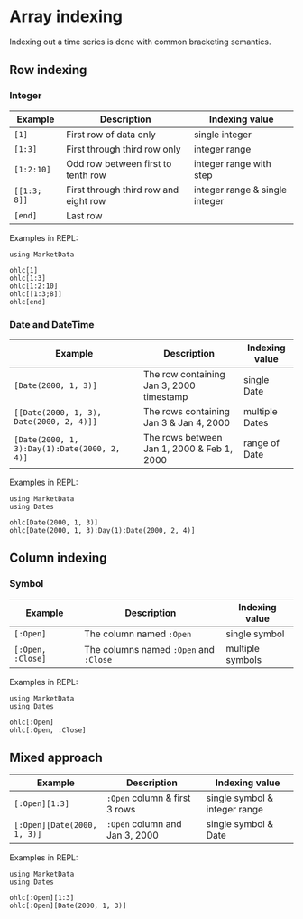 # Array indexing

Indexing out a time series is done with common bracketing semantics.

## Row indexing

### Integer

| Example      | Description                           | Indexing value                 |
|--------------|---------------------------------------|--------------------------------|
| `[1]`        | First row of data only                | single integer                 |
| `[1:3]`      | First through third row only          | integer range                  |
| `[1:2:10]`   | Odd row between first to tenth row    | integer range with step        |
| `[[1:3; 8]]` | First through third row and eight row | integer range & single integer |
| `[end]`      | Last row                              |                                |

Examples in REPL:

```@setup int-indexing
using MarketData
```

```@repl int-indexing
ohlc[1]
ohlc[1:3]
ohlc[1:2:10]
ohlc[[1:3;8]]
ohlc[end]
```

### Date and DateTime

| Example                                      | Description                                | Indexing value |
|----------------------------------------------|--------------------------------------------|----------------|
| `[Date(2000, 1, 3)]`                         | The row containing Jan 3, 2000 timestamp   | single Date    |
| `[[Date(2000, 1, 3), Date(2000, 2, 4)]]`     | The rows containing Jan 3 & Jan 4, 2000    | multiple Dates |
| `[Date(2000, 1, 3):Day(1):Date(2000, 2, 4)]` | The rows between Jan 1, 2000 & Feb 1, 2000 | range of Date  |

Examples in REPL:

```@setup date-indexing
using MarketData
using Dates
```

```@repl date-indexing
ohlc[Date(2000, 1, 3)]
ohlc[Date(2000, 1, 3):Day(1):Date(2000, 2, 4)]
```

## Column indexing

### Symbol

| Example           | Description                            | Indexing value   |
|-------------------|----------------------------------------|------------------|
| `[:Open]`         | The column named `:Open`               | single symbol    |
| `[:Open, :Close]` | The columns named `:Open` and `:Close` | multiple symbols |

Examples in REPL:

```@setup symbol-indexing
using MarketData
using Dates
```

```@repl symbol-indexing
ohlc[:Open]
ohlc[:Open, :Close]
```

## Mixed approach

| Example                     | Description                    | Indexing value                |
|-----------------------------|--------------------------------|-------------------------------|
| `[:Open][1:3]`              | `:Open` column & first 3 rows  | single symbol & integer range |
| `[:Open][Date(2000, 1, 3)]` | `:Open` column and Jan 3, 2000 | single symbol & Date          |

Examples in REPL:

```@setup mixed-indexing
using MarketData
using Dates
```

```@repl mixed-indexing
ohlc[:Open][1:3]
ohlc[:Open][Date(2000, 1, 3)]
```
